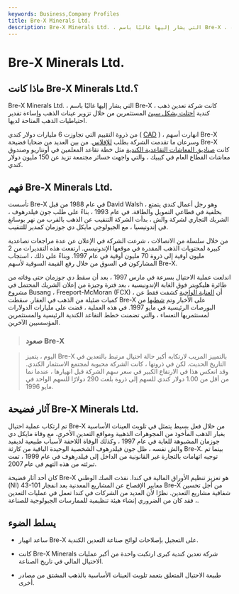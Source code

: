 ```yaml
---
keywords: Business,Company Profiles
title: Bre-X Minerals Ltd.
description: Bre-X Minerals Ltd. ، التي يشار إليها غالبًا باسم Bre-X ، كانت شركة تعدين الذهب الكندية التي خدعت المستثمرين بشكل سيء.
---
```


# Bre-X Minerals Ltd.
## ماذا كانت Bre-X Minerals Ltd.؟

Bre-X Minerals Ltd. ، التي يشار إليها غالبًا باسم Bre-X ، كانت شركة تعدين ذهب كندية [احتلت بشكل سيئ](/fraud) المستثمرين من خلال تزوير عينات الذهب وإساءة تقدير احتياطيات الذهب المتاحة لديها.

من ذروة التقييم التي تجاوزت 6 مليارات دولار كندي ( [CAD](/cad-canadian-dollar) ) ، انهارت أسهم Bre-X وسرعان ما تقدمت الشركة بطلب [للإفلاس](/bankruptcy). من بين العديد من ضحايا فضيحة Bre-X كانت [صناديق المعاشات التقاعدية الكندية](/pensionplan) مثل خطة تقاعد المعلمين في أونتاريو وصندوق معاشات القطاع العام في كيبيك ، والتي واجهت خسائر مجتمعة تزيد عن 150 مليون دولار كندي.

## فهم Bre-X Minerals Ltd.

تأسست Bre-X في عام 1988 من قبل David Walsh ، وهو رجل أعمال كندي يتمتع بخلفية في قطاعي التمويل والطاقة. في عام 1993 ، بناءً على طلب جون فيلدرهوف ، الشريك التجاري لشركة والش ، بدأت الشركة التنقيب عن الذهب بالقرب من نهر بوسانغ في إندونيسيا ، مع الجيولوجي مايكل دي جوزمان كمدير للتنقيب.

من خلال سلسلة من الاتصالات ، شرعت الشركة في الإعلان عن عدة مراجعات تصاعدية كبيرة لمحتويات الذهب المقدرة في موقعها الإندونيسي. ارتفعت هذه التقديرات من 2 مليون أوقية إلى ذروة 70 مليون أوقية في عام 1997. وبناءً على ذلك ، استجاب المشاركون في السوق من خلال رفع القيمة السوقية لأسهم Bre-X.

اندلعت عملية الاحتيال بسرعة في مارس 1997 ، بعد أن سقط دي جوزمان حتى وفاته من طائرة هليكوبتر فوق الغابة الإندونيسية ، بعد فترة وجيزة من إعلان الشريك المحتمل في مشروع Busang ، Freeport-McMoran (FCX) ، أن [العناية الواجبة](/duediligence) كشفت فقط عن كميات ضئيلة من الذهب في العقار. سقطت Bre-X على الأخبار وتم [شطبها](/delisting) من البورصات الرئيسية في مايو 1997. في هذه العملية ، قضت على مليارات الدولارات لمستثمريها التعساء ، والتي تضمنت خطط التقاعد الكندية الرئيسية والمستثمرين المؤسسيين الآخرين.

> ### صعود Bre-X

> اليوم ، يتميز Bre-X بالتمييز المريب لارتكابه أكبر حالة احتيال مرتبط بالتعدين في التاريخ الحديث. لكن في ذروتها ، كانت الشركة محبوبة لمجتمع الاستثمار الكندي. وقد انعكس هذا في الارتفاع الكبير في سعر سهم الشركة قبل انهيارها ، عندما نما من أقل من 1.00 دولار كندي للسهم إلى ذروة بلغت 290 دولارًا للسهم الواحد في مايو 1996.

>

## آثار فضيحة Bre-X Minerals Ltd.

تم ارتكاب عملية احتيال Bre-X من خلال فعل بسيط يتمثل في تلويث العينات الأساسية بغبار الذهب المأخوذ من المجوهرات الذهبية ومواقع التعدين الأخرى. مع وفاة مايكل دي جوزمان المشبوهة للغاية في عام 1997 ، وكذلك الوفاة اللاحقة لأسباب طبيعية لديفيد والش نفسه ، ظل جون فيلدرهوف الشخصية الوحيدة الباقية من كارثة Bre-X. بينما تم توجيه اتهامات بالتجارة غير القانونية من الداخل إلى فيلدرهوف في عام 1999 ، تمت تبرئته من هذه التهم في عام 2007.

كان أحد آثار فضيحة Bre-X هو تعزيز تنظيم الأوراق المالية في كندا. نفذت الصك الوطني (NI) 43-101 معايير الإفصاح عن المشاريع المعدنية بعد انفجار Bre-X من أجل تحسين شفافية مشاريع التعدين. نظرًا لأن العديد من الشركات في كندا تعمل في عمليات التعدين ، فقد كان من الضروري إنشاء هيئة تنظيمية للممارسات الجيولوجية للصناعة.

## يسلط الضوء

- ساعد انهيار Bre-X على التعجيل بإصلاحات لوائح صناعة التعدين الكندية.

- كانت Bre-X Minerals شركة تعدين كندية كبرى ارتكبت واحدة من أكبر عمليات الاحتيال المالي في تاريخ الصناعة.

- طبيعة الاحتيال المتعلق بتعمد تلويث العينات الأساسية بالذهب المشتق من مصادر أخرى.

